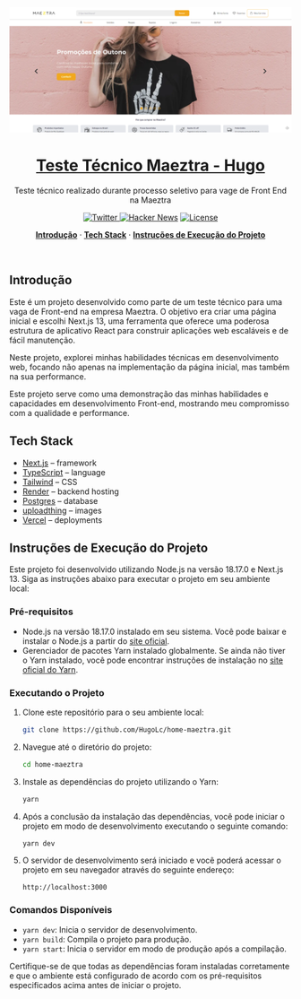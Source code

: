 <a href="https://dub.co">
  <img alt="Site preview" src="./public/img/preview.png">
  <h1 align="center">Teste Técnico Maeztra - Hugo</h1>
</a>

<p align="center">
  Teste técnico realizado durante processo seletivo para vage de Front End na Maeztra
</p>

<p align="center">
  <a href="https://twitter.com/dubdotco">
    <img src="https://img.shields.io/twitter/follow/dubdotco?style=flat&label=%40dubdotco&logo=twitter&color=0bf&logoColor=fff" alt="Twitter" />
  </a>
  <a href="https://news.ycombinator.com/item?id=32939407"><img src="https://img.shields.io/badge/Hacker%20News-255-%23FF6600" alt="Hacker News"></a>
  <a href="https://github.com/dubinc/dub/blob/main/LICENSE">
    <img src="https://img.shields.io/github/license/dubinc/dub?label=license&logo=github&color=f80&logoColor=fff" alt="License" />
  </a>
</p>

<p align="center">
  <a href="#introdução"><strong>Introdução</strong></a> ·
  <a href="#tech-stack"><strong>Tech Stack</strong></a> ·
  <a href="#instruções-de-execução-do-projeto"><strong>Instruções de Execução do Projeto</strong></a>
</p>
<br/>

## Introdução

Este é um projeto desenvolvido como parte de um teste técnico para uma vaga de Front-end na empresa Maeztra. O objetivo era criar uma página inicial e escolhi Next.js 13, uma ferramenta que oferece uma poderosa estrutura de aplicativo React para construir aplicações web escaláveis e de fácil manutenção.

Neste projeto, explorei minhas habilidades técnicas em desenvolvimento web, focando não apenas na implementação da página inicial, mas também na sua performance.

Este projeto serve como uma demonstração das minhas habilidades e capacidades em desenvolvimento Front-end, mostrando meu compromisso com a qualidade e performance.

## Tech Stack

- [Next.js](https://nextjs.org/) – framework
- [TypeScript](https://www.typescriptlang.org/) – language
- [Tailwind](https://tailwindcss.com/) – CSS
- [Render](https://render.com/) – backend hosting
- [Postgres](https://www.postgresql.org/) – database
- [uploadthing](https://uploadthing.com/) – images
- [Vercel](https://vercel.com/) – deployments

## Instruções de Execução do Projeto

Este projeto foi desenvolvido utilizando Node.js na versão 18.17.0 e Next.js 13. Siga as instruções abaixo para executar o projeto em seu ambiente local:

### Pré-requisitos

- Node.js na versão 18.17.0 instalado em seu sistema. Você pode baixar e instalar o Node.js a partir do [site oficial](https://nodejs.org/).
- Gerenciador de pacotes Yarn instalado globalmente. Se ainda não tiver o Yarn instalado, você pode encontrar instruções de instalação no [site oficial do Yarn](https://yarnpkg.com/getting-started/install).

### Executando o Projeto

1. Clone este repositório para o seu ambiente local:

   ```bash
   git clone https://github.com/HugoLc/home-maeztra.git
   ```

2. Navegue até o diretório do projeto:

   ```bash
   cd home-maeztra
   ```

3. Instale as dependências do projeto utilizando o Yarn:

   ```bash
   yarn
   ```

4. Após a conclusão da instalação das dependências, você pode iniciar o projeto em modo de desenvolvimento executando o seguinte comando:

   ```bash
   yarn dev
   ```

5. O servidor de desenvolvimento será iniciado e você poderá acessar o projeto em seu navegador através do seguinte endereço:

   ```
   http://localhost:3000
   ```

### Comandos Disponíveis

- `yarn dev`: Inicia o servidor de desenvolvimento.
- `yarn build`: Compila o projeto para produção.
- `yarn start`: Inicia o servidor em modo de produção após a compilação.

Certifique-se de que todas as dependências foram instaladas corretamente e que o ambiente está configurado de acordo com os pré-requisitos especificados acima antes de iniciar o projeto.
